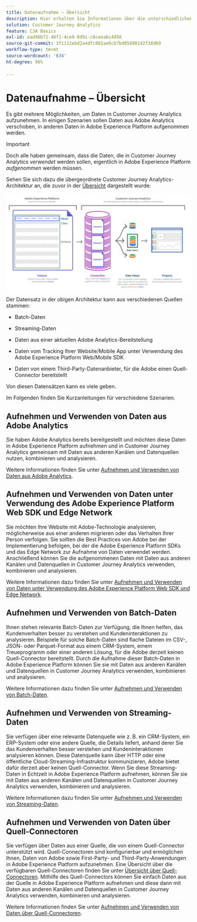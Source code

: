 ```yaml
---
title: Datenaufnahme – Übersicht
description: Hier erhalten Sie Informationen über die unterschiedlichen Methoden der Datenaufnahme in Customer Journey Analytics
solution: Customer Journey Analytics
feature: CJA Basics
exl-id: ead96b72-40f1-4ce9-8d91-c8ceea6c4458
source-git-commit: 3f1112ebd2a4dfc881ae6cb7bd858901d2f38d69
workflow-type: tm+mt
source-wordcount: '634'
ht-degree: 96%

---
```


# Datenaufnahme – Übersicht

Es gibt mehrere Möglichkeiten, um Daten in Customer Journey Analytics aufzunehmen. In einigen Szenarien sollen Daten aus Adobe Analytics verschoben, in anderen Daten in Adobe Experience Platform aufgenommen werden.

>[!IMPORTANT]
>
>Doch alle haben gemeinsam, dass die Daten, die in Customer Journey Analytics _verwendet_ werden sollen, eigentlich in Adobe Experience Platform _aufgenommen_ werden müssen.


Sehen Sie sich dazu die übergeordnete Customer Journey Analytics-Architektur an, die zuvor in der [Übersicht](https://experienceleague.adobe.com/docs/analytics-platform/using/cja-overview/cja-overview.html?lang=de) dargestellt wurde:

![Customer Journey Analytics](./assets/cja-architecture.png)

Der Datensatz in der obigen Architektur kann aus verschiedenen Quellen stammen:

- Batch-Daten

- Streaming-Daten

- Daten aus einer aktuellen Adobe Analytics-Bereitstellung

- Daten vom Tracking Ihrer Website/Mobile App unter Verwendung des Adobe Experience Platform Web/Mobile SDK

- Daten von einem Third-Party-Datenanbieter, für die Adobe einen Quell-Connector bereitstellt

Von diesen Datensätzen kann es viele geben.

Im Folgenden finden Sie Kurzanleitungen für verschiedene Szenarien.

## Aufnehmen und Verwenden von Daten aus Adobe Analytics

Sie haben Adobe Analytics bereits bereitgestellt und möchten diese Daten in Adobe Experience Platform aufnehmen und in Customer Journey Analytics gemeinsam mit Daten aus anderen Kanälen und Datenquellen nutzen, kombinieren und analysieren.

Weitere Informationen finden Sie unter [Aufnehmen und Verwenden von Daten aus Adobe Analytics](./analytics.md).

## Aufnehmen und Verwenden von Daten unter Verwendung des Adobe Experience Platform Web SDK und Edge Network

Sie möchten Ihre Website mit Adobe-Technologie analysieren, möglicherweise aus einer anderen  migrieren oder das Verhalten Ihrer Person verfolgen. Sie sollten die Best Practices von Adobe bei der Implementierung befolgen, bei der die Adobe Experience Platform SDKs und das Edge Network zur Aufnahme von Daten verwendet werden. Anschließend können Sie die aufgenommenen Daten mit Daten aus anderen Kanälen und Datenquellen in Customer Journey Analytics verwenden, kombinieren und analysieren.

Weitere Informationen dazu finden Sie unter [Aufnehmen und Verwenden von Daten unter Verwendung des Adobe Experience Platform Web SDK und Edge Network](./aepwebsdk.md).

## Aufnehmen und Verwenden von Batch-Daten

Ihnen stehen relevante Batch-Daten zur Verfügung, die Ihnen helfen, das Kundenverhalten besser zu verstehen und Kundeninteraktionen zu analysieren. Beispiele für solche Batch-Daten sind flache Dateien im CSV-, JSON- oder Parquet-Format aus einem CRM-System, einem Treueprogramm oder einer anderen Lösung, für die Adobe derzeit keinen Quell-Connector bereitstellt. Durch die Aufnahme dieser Batch-Daten in Adobe Experience Platform können Sie sie mit Daten aus anderen Kanälen und Datenquellen in Customer Journey Analytics verwenden, kombinieren und analysieren.

Weitere Informationen dazu finden Sie unter [Aufnehmen und Verwenden von Batch-Daten](./batch.md).

## Aufnehmen und Verwenden von Streaming-Daten

Sie verfügen über eine relevante Datenquelle wie z. B. ein CRM-System, ein ERP-System oder eine andere Quelle, die Details liefert, anhand derer Sie das Kundenverhalten besser verstehen und Kundeninteraktionen analysieren können. Diese Datenquelle kann über HTTP oder eine öffentliche Cloud-Streaming-Infrastruktur kommunizieren, Adobe bietet dafür derzeit aber keinen Quell-Connector. Wenn Sie diese Streaming-Daten in Echtzeit in Adobe Experience Platform aufnehmen, können Sie sie mit Daten aus anderen Kanälen und Datenquellen in Customer Journey Analytics verwenden, kombinieren und analysieren.

Weitere Informationen dazu finden Sie unter [Aufnehmen und Verwenden von Streaming-Daten](./streaming.md).

## Aufnehmen und Verwenden von Daten über Quell-Connectoren

Sie verfügen über Daten aus einer Quelle, die von einem Quell-Connector unterstützt wird. Quell-Connectoren sind konfigurierbar und ermöglichen Ihnen, Daten von Adobe sowie First-Party- und Third-Party-Anwendungen in Adobe Experience Platform aufzunehmen. Eine Übersicht über die verfügbaren Quell-Connectoren finden Sie unter [Übersicht über Quell-Connectoren](https://experienceleague.adobe.com/docs/experience-platform/sources/home.html?lang=de). Mithilfe des Quell-Connectors können Sie einfach Daten aus der Quelle in Adobe Experience Platform aufnehmen und diese dann mit Daten aus anderen Kanälen und Datenquellen in Customer Journey Analytics verwenden, kombinieren und analysieren.

Weitere Informationen finden Sie unter [Aufnehmen und Verwenden von Daten über Quell-Connectoren](./sources.md).

